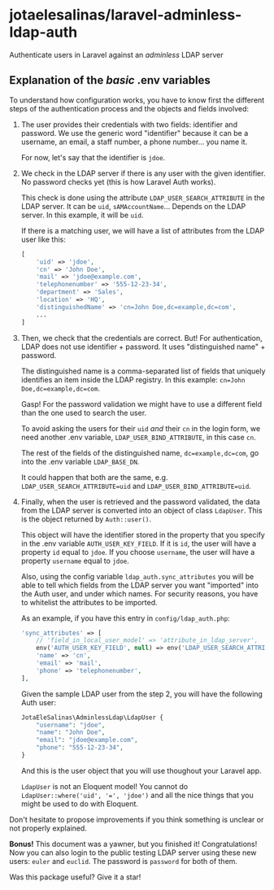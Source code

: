 # jotaelesalinas/laravel-adminless-ldap-auth

Authenticate users in Laravel against an _adminless_ LDAP server

## Explanation of the _basic_ .env variables

To understand how configuration works, you have to know first the different steps of the authentication process and the objects and fields involved:

1. The user provides their credentials with two fields: identifier and password. We use the generic word "identifier" because it can be a username, an email, a staff number, a phone number... you name it.

    For now, let's say that the identifier is `jdoe`.

2. We check in the LDAP server if there is any user with the given identifier. No password checks yet (this is how Laravel Auth works).

    This check is done using the attribute `LDAP_USER_SEARCH_ATTRIBUTE` in the LDAP server. It can be `uid`, `sAMAccountName`... Depends on the LDAP server. In this example, it will be `uid`.

    If there is a matching user, we will have a list of attributes from the LDAP user like this:

    ```php
    [
        'uid' => 'jdoe',
        'cn' => 'John Doe',
        'mail' => 'jdoe@example.com',
        'telephonenumber' => '555-12-23-34',
        'department' => 'Sales',
        'location' => 'HQ',
        'distinguishedName' => 'cn=John Doe,dc=example,dc=com',
        ...
    ]
    ```

3. Then, we check that the credentials are correct. But! For authentication, LDAP does not use identifier + password. It uses "distinguished name" + password.

    The distinguished name is a comma-separated list of fields that uniquely identifies an item inside the LDAP registry. In this example: `cn=John Doe,dc=example,dc=com`.

    Gasp! For the password validation we might have to use a different field than the one used to search the user.

    To avoid asking the users for their `uid` _and_ their `cn` in the login form, we need another .env variable, `LDAP_USER_BIND_ATTRIBUTE`, in this case `cn`.

    The rest of the fields of the distinguished name, `dc=example,dc=com`, go into the .env variable `LDAP_BASE_DN`.

    It could happen that both are the same, e.g. `LDAP_USER_SEARCH_ATTRIBUTE=uid` and `LDAP_USER_BIND_ATTRIBUTE=uid`.

4. Finally, when the user is retrieved and the password validated, the data from the LDAP server is converted into an object of class `LdapUser`. This is the object returned by `Auth::user()`.

    This object will have the identifier stored in the property that you specify in the .env variable `AUTH_USER_KEY_FIELD`. If it is `id`, the user will have a property `id` equal to `jdoe`. If you choose `username`, the user will have a property `username` equal to `jdoe`.

    Also, using the config variable `ldap_auth.sync_attributes` you will be able to tell which fields from the LDAP server you want "imported" into the Auth user, and under which names. For security reasons, you have to whitelist the attributes to be imported.

    As an example, if you have this entry in `config/ldap_auth.php`:

    ```php
    'sync_attributes' => [
        // 'field_in_local_user_model' => 'attribute_in_ldap_server',
        env('AUTH_USER_KEY_FIELD', null) => env('LDAP_USER_SEARCH_ATTRIBUTE', null),
        'name' => 'cn',
        'email' => 'mail',
        'phone' => 'telephonenumber',
    ],
    ```

    Given the sample LDAP user from the step 2, you will have the following Auth user:

    ```php
    JotaEleSalinas\AdminlessLdap\LdapUser {
        "username": "jdoe",
        "name": "John Doe",
        "email": "jdoe@example.com",
        "phone": "555-12-23-34",
    }
    ```

    And this is the user object that you will use thoughout your Laravel app.

    `LdapUser` is not an Eloquent model! You cannot do `LdapUser::where('uid', '=', 'jdoe')` and all the nice things that you might be used to do with Eloquent.

Don't hesitate to propose improvements if you think something is unclear or not properly explained.

**Bonus!** This document was a yawner, but you finished it! Congratulations! Now you can also login to the public testing LDAP server using these new users: `euler` and `euclid`. The password is `password` for both of them.

Was this package useful? Give it a star!

